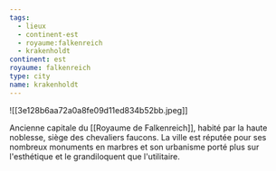 ```yaml
---
tags:
  - lieux
  - continent-est
  - royaume:falkenreich
  - krakenholdt
continent: est
royaume: falkenreich
type: city
name: krakenholdt
---
```


![[3e128b6aa72a0a8fe09d11ed834b52bb.jpeg]]

Ancienne capitale du [[Royaume de Falkenreich]], habité par la haute noblesse, siège des chevaliers faucons. La ville est réputée pour ses nombreux monuments en marbres et son urbanisme porté plus sur l'esthétique et le grandiloquent que l'utilitaire.
